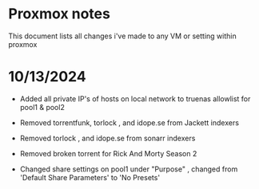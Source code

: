 

# Proxmox notes 

This document lists all changes i've made to any VM or setting within proxmox 


# 10/13/2024 

* Added all private IP's of hosts on local network to truenas allowlist for pool1 & pool2 

* Removed torrentfunk, torlock , and idope.se from Jackett indexers 

* Removed  torlock , and idope.se from sonarr indexers

* Removed broken torrent for Rick And Morty Season 2 

* Changed share settings on pool1 under "Purpose" , changed from 'Default Share Parameters' to 'No Presets'




